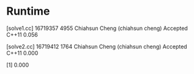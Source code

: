# Runtime

[solve1.cc]
16719357    4955    Chiahsun Cheng (chiahsun cheng)   Accepted  C++11   0.056

[solve2.cc]
16719412    1764    Chiahsun Cheng (chiahsun cheng)   Accepted  C++11   0.000

[1] 0.000
